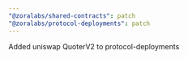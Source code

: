 ```yaml
---
"@zoralabs/shared-contracts": patch
"@zoralabs/protocol-deployments": patch
---
```


Added uniswap QuoterV2 to protocol-deployments
